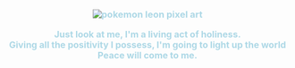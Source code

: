 <h3 align="center" style="color: #add8e6; line-height: 1.2;">
 
 
<p align="center">
  <img src="https://i.postimg.cc/8CMt2Q6g/tumblr-1658d44139238e25927f4c1a9a5f1150-f144008c-1280.gif"300" alt="pokemon leon pixel art" />
</p>

<div align="center" style="color: #add8e6; font-size: 1rem; line-height: 1.2;">
  
  <div align="center" style="color: #add8e6; font-size: 1rem; line-height: 1.2;">
  <!-- First Paragraph -->
  <p>
  Just look at me, I'm a living act of holiness. <br/>
  Giving all the positivity I possess, 
   I'm going to light up the world <br/>
   Peace will come to me.
  </p>
  



